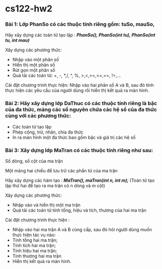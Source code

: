 # cs122-hw2

### Bài 1: Lớp PhanSo có các thuộc tính riêng gồm: tuSo, mauSo,
Hãy xây dựng các toán tử tạo lập : ***PhanSo(), PhanSo(int tu), PhanSo(int tu, int mau)***

Xây dựng các phương thức:

- Nhập vào một phân số
- Hiển thị một phân số
- Rút gọn một phân số
- Quá tải các toán tử: +, -, *,/, ^, %, >,<,>=,<=,==, !=,… 

Cài đặt chương trình thực hiện: Nhập vào hai phân số A và B, sau đó tính thực hiện các yêu cầu của người dùng rồi hiển thị kết quả ra màn hình.

### Bài 2: Hãy xây dựng lớp DaThuc có các thuộc tính riêng là bậc của đa thức, mảng các số nguyên chứa các hệ số của đa thức cùng với các phương thức:

- Các toán tử tạo lập
- Phép cộng, trừ, nhân, chia đa thức
- In ra màn hình một đa thức bao gồm bậc và giá trị các hệ số

### Bài 3: Xây dựng lớp MaTran có các thuộc tính riêng như sau:

Số dòng, số cột của ma trận

Một mảng hai chiều để lưu trữ các phần tử của ma trận

Hãy xây dựng các hàm tạo : ***MaTran(), maTran(int n, int m);*** (Toán tử tạo lập thứ hai để tạo ra ma trận có n dòng và m cột)

Xây dựng các phương thức:

- Nhập vào và hiển thị một ma trận
- Quá tải các toán tử tính tổng, hiệu và tích, thương của hai ma trận

Cài đặt chương trình thực hiện : 

+ Nhập vào hai ma trận A và B cùng cấp, sau đó hỏi người dùng muốn thực hiện tác vụ nào:
+ Tính tổng hai ma trận;
+ Tính tích hai ma trận;
+ Tính hiệu hai ma trận;
+ Tính thương hai ma trận
+ Hiển thị kết quả ra màn hình.
